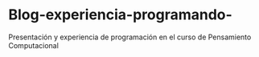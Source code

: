 # Blog-experiencia-programando-
Presentación y experiencia de programación en el curso de Pensamiento Computacional 
